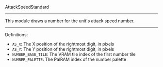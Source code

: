 
AttackSpeedStandard

---

This module draws a number for the unit's attack speed number.

---

Definitions:

  * `AS_X`: The X position of the rightmost digit, in pixels
  * `AS_Y`: The Y position of the rightmost digit, in pixels
  * `NUMBER_BASE_TILE`: The VRAM tile index of the first number tile
  * `NUMBER_PALETTE`: The PalRAM index of the number palette
